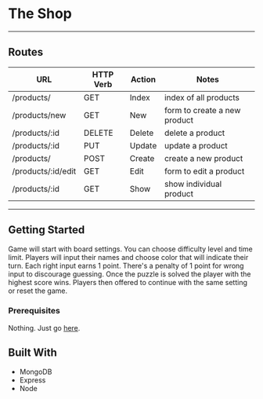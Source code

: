 # The Shop
***
## Routes

|        URL         | HTTP Verb | Action |  	       Notes            |
| ------------------ | --------- | ------ | ---------------------------- |
| /products/         | GET       | Index  | index of all products        |
| /products/new      | GET       | New    | form to create a new product |
| /products/:id      | DELETE    | Delete | delete a product             |
| /products/:id      | PUT       | Update | update a product             |
| /products/         | POST      | Create | create a new product         |
| /products/:id/edit | GET       | Edit   | form to edit a product       |
| /products/:id      | GET       | Show   | show individual product      |

***
## Getting Started

Game will start with board settings. You can choose difficulty level and time limit. Players will input their names and choose color that will indicate their turn. Each right input earns 1 point. There's a penalty of 1 point for wrong input to discourage guessing. Once the puzzle is solved the player with the highest score wins. Players then offered to continue with the same setting or reset the game.

### Prerequisites

Nothing. Just go [here](https://ps-the-shop.herokuapp.com/products/).

## Built With

- MongoDB
- Express
- Node
